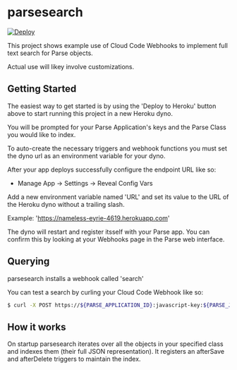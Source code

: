 parsesearch
===========

[![Deploy](https://www.herokucdn.com/deploy/button.png)](https://heroku.com/deploy)

This project shows example use of Cloud Code Webhooks to implement full text search for Parse objects.

Actual use will likey involve customizations.

Getting Started
---------------

The easiest way to get started is by using the 'Deploy to Heroku' button above to start running this project in a new Heroku dyno.

You will be prompted for your Parse Application's keys and the Parse Class you would like to index.

To auto-create the necessary triggers and webhook functions you must set the dyno url as an environment variable for your dyno.

After your app deploys successfully configure the endpoint URL like so:

* Manage App -> Settings -> Reveal Config Vars

Add a new environment variable named 'URL' and set its value to the URL of the Heroku dyno without a trailing slash.

Example: 'https://nameless-eyrie-4619.herokuapp.com'

The dyno will restart and register itsself with your Parse app. You can confirm this by looking at your Webhooks page in the Parse web interface.

Querying
--------
parsesearch installs a webhook called 'search'

You can test a search by curling your Cloud Code Webhook like so:

```sh
$ curl -X POST https://${PARSE_APPLICATION_ID}:javascript-key:${PARSE_JAVASCRIPT_KEY}@api.parse.com/1/functions/search -d '{"q":"hello"}' 
```

How it works
------------
On startup parsesearch iterates over all the objects in your specified class and indexes them (their full JSON representation). It registers an afterSave and afterDelete triggers to maintain the index.

